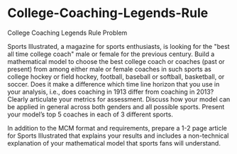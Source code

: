 # College-Coaching-Legends-Rule
College Coaching Legends Rule
	Problem	 
 	
Sports Illustrated, a magazine for sports enthusiasts, is looking for the "best all time college coach" male or female for the previous century. Build a mathematical model to choose the best college coach or coaches (past or present) from among either male or female coaches in such sports as college hockey or field hockey, football, baseball or softball, basketball, or soccer. Does it make a difference which time line horizon that you use in your analysis, i.e., does coaching in 1913 differ from coaching in 2013? Clearly articulate your metrics for assessment. Discuss how your model can be applied in general across both genders and all possible sports. Present your model’s top 5 coaches in each of 3 different sports.

In addition to the MCM format and requirements, prepare a 1-2 page article for Sports Illustrated that explains your results and includes a non-technical explanation of your mathematical model that sports fans will understand.
